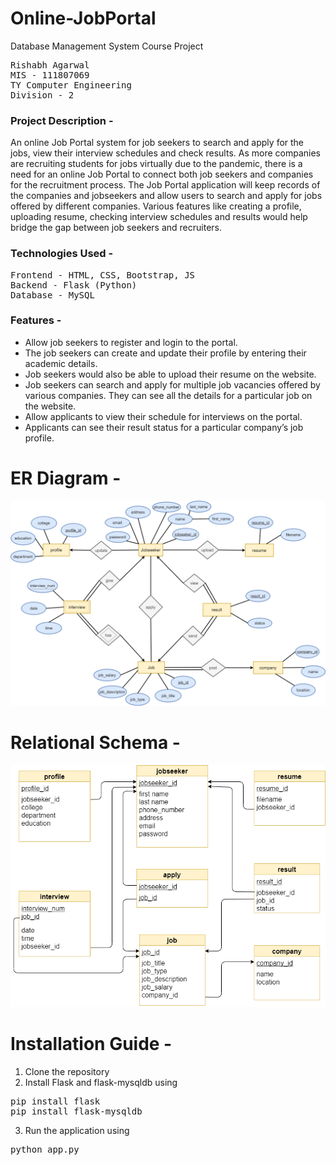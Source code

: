 # Online-JobPortal
Database Management System Course Project

<pre>
Rishabh Agarwal
MIS - 111807069
TY Computer Engineering
Division - 2
</pre>

### Project Description - 
 An online Job Portal system for job seekers to search and apply for the jobs, view their interview schedules and check results. As more companies are recruiting students for jobs virtually due to the pandemic, there is a need for an online Job Portal to connect both job seekers and companies for the recruitment process. The Job Portal application will keep records of the companies and jobseekers and allow users to search and apply for jobs offered by different companies. Various features like creating a profile, uploading resume, checking interview schedules and results would help bridge the gap between job seekers and recruiters.

### Technologies Used - 
<pre>
Frontend - HTML, CSS, Bootstrap, JS
Backend - Flask (Python)
Database - MySQL
</pre>

### Features - 
<ul>
  <li>Allow job seekers to register and login to the portal.</li>
  <li>The job seekers can create and update their profile by entering their academic details.</li>
  <li>Job seekers would also be able to upload their resume on the website.</li>
  <li>Job seekers can search and apply for multiple job vacancies offered by various companies. They can see all the details for a particular job on the website.</li>
  <li>Allow applicants to view their schedule for interviews on the portal.</li>
  <li>Applicants can see their result status for a particular company’s job profile.</li>
</ul>

# ER Diagram - 

![](diagrams/ER.png)

# Relational Schema - 

![](diagrams/Relational_Schema.png)

# Installation Guide - 
1. Clone the repository
2. Install Flask and flask-mysqldb using 
<pre>
pip install flask
pip install flask-mysqldb
</pre>
3. Run the application using
<pre>
python app.py
</pre>
